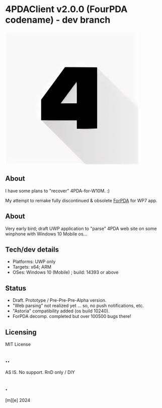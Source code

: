 # 4PDAClient v2.0.0 (FourPDA codename) - dev branch
![New logo](Images/logo.png)

## About
I have some plans to "recover" 4PDA-for-W10M. :)

My attempt to remake fully discontinued & obsolete [ForPDA](https://4pda.to/forum/index.php?showtopic=478458#entry23314163) for WP7 app. 


## About
Very early bird; draft UWP application to "parse" 4PDA web site on some winphone with Windows 10 Mobile os...


## Tech/dev details
- Platforms: UWP only
- Targets: x64; ARM
- OSes: Windows 10 (Mobile) ; build: 14393 or above

## Status
- Draft. Prototype / Pre-Pre-Pre-Alpha version.
- "Web parsing" not realized yet ... so, no push notifications, etc.
- "Astoria" compatibility added (os build 10240).
- ForPDA decomp. completed but over 100500 bugs there!


## Licensing
MIT License

## ..
AS IS. No support. RnD only / DIY

## .
[m][e] 2024
